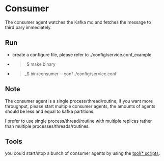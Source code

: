 # Consumer

The consumer agent watches the Kafka mq and fetches the message to third pary immediately.

## Run
- create a configure file, please refer to ./config/service.conf_example
- >_$ make binary
- >_$ bin/consumer --conf ./config/service.conf

## Note
The consumer agent is a single process/thread/routine, if you want more throughput, please start multiple consumer agents, the amounts of agents should be less and equal to kafka partitions.

I prefer to use single process/thread/routine with multiple replicas rather than multiple processes/threads/routines.

## Tools
you could start/stop a bunch of consumer agents by using the [tool/* scripts](https://github.com/cxytz01/abcdefg/tree/main/consumer/tools).